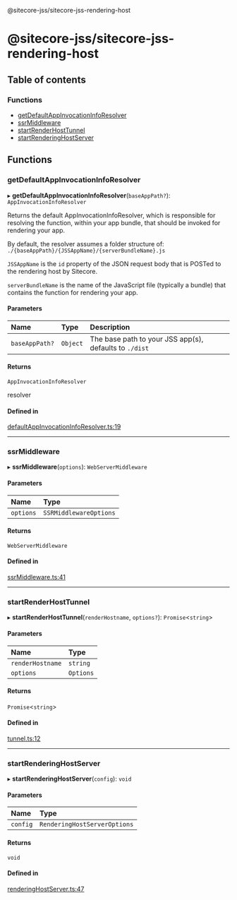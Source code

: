 @sitecore-jss/sitecore-jss-rendering-host

# @sitecore-jss/sitecore-jss-rendering-host

## Table of contents

### Functions

- [getDefaultAppInvocationInfoResolver](README.md#getdefaultappinvocationinforesolver)
- [ssrMiddleware](README.md#ssrmiddleware)
- [startRenderHostTunnel](README.md#startrenderhosttunnel)
- [startRenderingHostServer](README.md#startrenderinghostserver)

## Functions

### getDefaultAppInvocationInfoResolver

▸ **getDefaultAppInvocationInfoResolver**(`baseAppPath?`): `AppInvocationInfoResolver`

Returns the default AppInvocationInfoResolver, which is responsible for resolving the function, within your app bundle,
that should be invoked for rendering your app.

By default, the resolver assumes a folder structure of:
`./{baseAppPath}/{JSSAppName}/{serverBundleName}.js`

`JSSAppName` is the `id` property of the JSON request body that is POSTed to the rendering host by Sitecore.

`serverBundleName` is the name of the JavaScript file (typically a bundle) that contains the function for rendering your app.

#### Parameters

| Name           | Type     | Description                                            |
| :------------- | :------- | :----------------------------------------------------- |
| `baseAppPath?` | `Object` | The base path to your JSS app(s), defaults to `./dist` |

#### Returns

`AppInvocationInfoResolver`

resolver

#### Defined in

[defaultAppInvocationInfoResolver.ts:19](https://github.com/Sitecore/jss/blob/1e6cbdd9f/packages/sitecore-jss-rendering-host/src/defaultAppInvocationInfoResolver.ts#L19)

---

### ssrMiddleware

▸ **ssrMiddleware**(`options`): `WebServerMiddleware`

#### Parameters

| Name      | Type                   |
| :-------- | :--------------------- |
| `options` | `SSRMiddlewareOptions` |

#### Returns

`WebServerMiddleware`

#### Defined in

[ssrMiddleware.ts:41](https://github.com/Sitecore/jss/blob/1e6cbdd9f/packages/sitecore-jss-rendering-host/src/ssrMiddleware.ts#L41)

---

### startRenderHostTunnel

▸ **startRenderHostTunnel**(`renderHostname`, `options?`): `Promise`\<`string`\>

#### Parameters

| Name             | Type      |
| :--------------- | :-------- |
| `renderHostname` | `string`  |
| `options`        | `Options` |

#### Returns

`Promise`\<`string`\>

#### Defined in

[tunnel.ts:12](https://github.com/Sitecore/jss/blob/1e6cbdd9f/packages/sitecore-jss-rendering-host/src/tunnel.ts#L12)

---

### startRenderingHostServer

▸ **startRenderingHostServer**(`config`): `void`

#### Parameters

| Name     | Type                         |
| :------- | :--------------------------- |
| `config` | `RenderingHostServerOptions` |

#### Returns

`void`

#### Defined in

[renderingHostServer.ts:47](https://github.com/Sitecore/jss/blob/1e6cbdd9f/packages/sitecore-jss-rendering-host/src/renderingHostServer.ts#L47)
